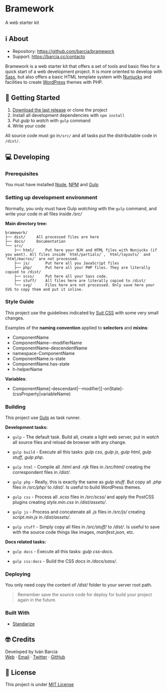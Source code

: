 # Bramework
A web starter kit


## ℹ️ About
- Repository: https://github.com/barcia/bramework
- Support: https://barcia.cc/contacto

Bramework is a web starter kit that offers a set of tools and basic files for a quick start of a web development project. It is more oriented to develop with [Sass](http://sass-lang.com), but also offers a basic HTML template system with [Nunjucks](https://mozilla.github.io/nunjucks/) and facilities to create [WordPress](https://wordpress.org) themes with PHP.


## 🛫 Getting Started

1. [Download the last release](https://github.com/barcia/bramework/archive/master.zip) or clone the project
2. Install all development dependencies with `npm install`
3. Put *gulp* to *watch* with `gulp` command
4. Write your code

All source code must go in`/src/` and all tasks put the distributable code in `/dist/`.


## 💻 Developing

### Prerequisites
You must have installed [Node](https://nodejs.org/en/download/), [NPM](https://www.npmjs.com/get-npm) and [Gulp](https://github.com/gulpjs/gulp/blob/master/docs/getting-started.md)

### Setting up development environment
Normally, you only must have Gulp *watching* with the `gulp` command, and write your code in all files inside */src/*

**Main directory tree:**
```
bramework/
├── dist/     All processed files are here
├── docs/     Documentation
└── src/
    ├── html/     Put here your NJK and HTML files with Nunjucks (if you want). All files inside `html/partials/`, `html/layouts/` and `html/macros/` are not processed.
    ├── js/       Put here all you JavaScript files
    ├── php/      Put here all your PHP files. They are literally copied to /dist/
    ├── scss/     Put here all your Sass code.
    ├── stuff/    All files here are literally copied to /dist/
    └── svg/      Files here are not processed. Only save here your SVG to copy them and put it inline.
```

### Style Guide
This project use the guidelines indicated by [Suit CSS](https://suitcss.github.io) with some very small changes.

Examples of the **naming convention** applied to **selectors** and **mixins**:
- ComponentName
- ComponentName--modifierName
- ComponentName-descendentName
- namespace-ComponentName
- ComponentName.is-state
- ComponentName.has-state
- h-helperName

**Variables**:
- ComponentName[-descendant|--modifier][-onState]-(cssProperty|variableName)


### Building
This project use [Gulp](https://gulpjs.com) as task runner.

**Development tasks:**
- `gulp` - The default task. Build all, create a light web server, put in *watch* all source files and reload de browser with any change.

- `gulp build` - Execute all this tasks: *gulp css*, *gulp js*, *gulp html*, *gulp stuff*, *gulp php*.

- `gulp html` - Compile all *.html* and *.njk* files in */src/html/* creating the correspondent files in */dist/*.

- `gulp php` - Really, this is exactly the same as *gulp stuff*. But copy all *.php* files in */src/php/* to */dist/*. Is useful to build WordPress themes.

- `gulp css` - Process all *.scss* files in */src/scss/* and apply the PostCSS plugins creating *style.min.css* in */dist/assets/*.

- `gulp js` - Process and concatenate all *.js* files in */src/js/* creating *script.min.js* in */dist/assets/*.

- `gulp stuff` - Simply copy all files in */src/stuff/* to */dist/*. Is useful to save with the source code things like images, *manifest.json*, etc.


**Docs related tasks:**
- `gulp docs` - Execute all this tasks: *gulp css-docs*.

- `gulp css:docs` - Build the CSS docs in */docs/sass/*.


### Deploying
You only need copy the content of */dist/* folder to your server root path.

> Remember save the source code for deploy for build your project again in the future.

### Built With
- [Standarize](https://github.com/barcia/standarize)



## 🤓 Credits
Developed by Iván Barcia  
[Web](https://barcia.cc) · [Email](mailto:ivan@barcia.cc) · [Twitter](http://www.twitter.com/bartzia) · [GitHub](http://www.github.com/barcia)



## 📄 License
This project is under [MIT License](https://github.com/barcia/bramework/blob/master/LICENSE)
